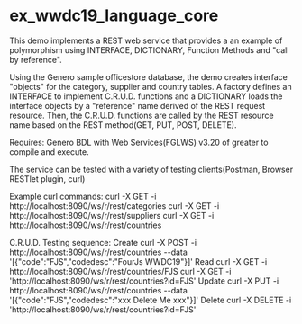 # ex_wwdc19_language_core
This demo implements a REST web service that provides a an example of polymorphism using INTERFACE, DICTIONARY, Function Methods and "call by reference".

Using the Genero sample officestore database, the demo creates interface "objects" for the category, supplier and country tables.  A factory defines an INTERFACE to implement C.R.U.D. functions and a DICTIONARY loads the interface objects by a "reference" name derived of the REST request resource.  Then, the C.R.U.D. functions are called by the REST resource name based on the REST method(GET, PUT, POST, DELETE). 

Requires: Genero BDL with Web Services(FGLWS) v3.20 of greater to compile and execute.

The service can be tested with a variety of testing clients(Postman, Browser RESTlet plugin, curl)

Example curl commands:
curl -X GET -i http://localhost:8090/ws/r/rest/categories
curl -X GET -i http://localhost:8090/ws/r/rest/suppliers
curl -X GET -i http://localhost:8090/ws/r/rest/countries

C.R.U.D. Testing sequence:
  Create
    curl -X POST -i http://localhost:8090/ws/r/rest/countries --data '[{"code":"FJS","codedesc":"FourJs WWDC19"}]'
  Read
    curl -X GET -i http://localhost:8090/ws/r/rest/countries/FJS
    curl -X GET -i 'http://localhost:8090/ws/r/rest/countries?id=FJS'
  Update
    curl -X PUT -i http://localhost:8090/ws/r/rest/countries --data '[{"code":"FJS","codedesc":"xxx Delete Me xxx"}]'
  Delete
    curl -X DELETE -i 'http://localhost:8090/ws/r/rest/countries?id=FJS'
